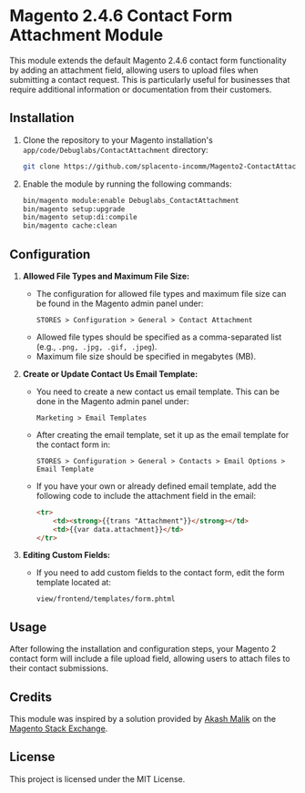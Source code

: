 # Magento 2.4.6 Contact Form Attachment Module

This module extends the default Magento 2.4.6 contact form functionality by adding an attachment field, allowing users to upload files when submitting a contact request. This is particularly useful for businesses that require additional information or documentation from their customers.

## Installation

1. Clone the repository to your Magento installation's `app/code/Debuglabs/ContactAttachment` directory:
    ```bash
    git clone https://github.com/splacento-incomm/Magento2-ContactAttachment.git app/code/Debuglabs/ContactAttachment
    ```

2. Enable the module by running the following commands:
    ```bash
    bin/magento module:enable Debuglabs_ContactAttachment
    bin/magento setup:upgrade
    bin/magento setup:di:compile
    bin/magento cache:clean
    ```

## Configuration

1. **Allowed File Types and Maximum File Size:**
    - The configuration for allowed file types and maximum file size can be found in the Magento admin panel under:
      ```
      STORES > Configuration > General > Contact Attachment
      ```
    - Allowed file types should be specified as a comma-separated list (e.g., `.png, .jpg, .gif, .jpeg`).
    - Maximum file size should be specified in megabytes (MB).

2. **Create or Update Contact Us Email Template:**
    - You need to create a new contact us email template. This can be done in the Magento admin panel under:
      ```
      Marketing > Email Templates
      ```
    - After creating the email template, set it up as the email template for the contact form in:
      ```
      STORES > Configuration > General > Contacts > Email Options > Email Template
      ```

    - If you have your own or already defined email template, add the following code to include the attachment field in the email:
      ```html
      <tr>
          <td><strong>{{trans "Attachment"}}</strong></td>
          <td>{{var data.attachment}}</td>
      </tr>
      ```

3. **Editing Custom Fields:**
    - If you need to add custom fields to the contact form, edit the form template located at:
      ```
      view/frontend/templates/form.phtml
      ```

## Usage

After following the installation and configuration steps, your Magento 2 contact form will include a file upload field, allowing users to attach files to their contact submissions.

## Credits

This module was inspired by a solution provided by [Akash Malik](https://magento.stackexchange.com/users/98321/akashmalik) on the [Magento Stack Exchange](https://magento.stackexchange.com/questions/304090/magento-2-3-3-add-file-upload-field-to-contact-page).

## License

This project is licensed under the MIT License.

